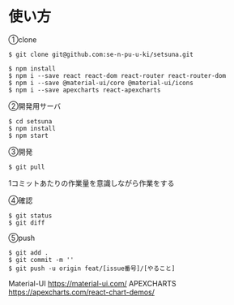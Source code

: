 # 使い方

①clone
```
$ git clone git@github.com:se-n-pu-u-ki/setsuna.git
```
```
$ npm install
$ npm i --save react react-dom react-router react-router-dom 
$ npm i --save @material-ui/core @material-ui/icons
$ npm i --save apexcharts react-apexcharts

```
②開発用サーバ
```
$ cd setsuna
$ npm install 
$ npm start
```
③開発
```
$ git pull
```
1コミットあたりの作業量を意識しながら作業をする

④確認
```
$ git status
$ git diff
```

⑤push
```
$ git add .
$ git commit -m ''
$ git push -u origin feat/[issue番号]/[やること]
```

Material-UI
https://material-ui.com/
APEXCHARTS
https://apexcharts.com/react-chart-demos/
